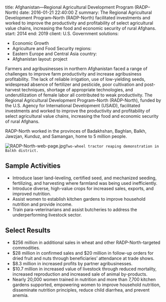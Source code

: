
title: Afghanistan—Regional Agricultural Development Program (RADP–North)
date: 2016-01-21 22:40:00 Z
summary: The Regional Agricultural Development Program–North (RADP-North) facilitated
  investments and worked to improve the productivity and profitability of select agricultural
  value chains, increasing the food and economic security of rural Afghans.
start: 2014
end: 2019
client: U.S. Government
solutions:
- Economic Growth
- Agriculture and Food Security
regions:
- Eastern Europe and Central Asia
country:
- Afghanistan
layout: project


Farmers and agribusinesses in northern Afghanistan faced a range of challenges to improve farm productivity and increase agribusiness profitability. The lack of reliable irrigation, use of low-yielding seeds, widespread absence of fertilizer and pesticide, poor cultivation and post-harvest techniques, shortage of appropriate technologies, and underutilization of female labor all contributed to weak productivity. The Regional Agricultural Development Program–North (RADP-North), funded by the U.S. Agency for International Development (USAID), facilitated investments and worked to improve the productivity and profitability of select agricultural value chains, increasing the food and economic security of rural Afghans.

RADP-North worked in the provinces of Badakhshan, Baghlan, Balkh, Jawzjan, Kunduz, and Samangan, home to 5 million people.

![RADP-North-web-page.jpg](/uploads/RADP-North-web-page.jpg)`Two-wheel tractor reaping demonstration in Balkh district.`

## Sample Activities

* Introduce laser land-leveling, certified seed, and mechanized seeding, fertilizing, and harvesting where farmland was being used inefficiently.
* Introduce diverse, high-value crops for increased sales, exports, and improved nutrition.
* Assist women to establish kitchen gardens to improve household nutrition and provide income.
* Train para-veterinarians and assist butcheries to address the underperforming livestock sector.

## Select Results

* $256 million in additional sales in wheat and other RADP-North-targeted commodities.
* $28 million in confirmed sales and $20 million in follow-up orders for dried fruit and nuts through beneficiaries’ attendance at trade shows.
* $8.3 million in increased profits by partner agribusinesses.
* $10.7 million in increased value of livestock through reduced mortality, increased reproduction and increased sale of animal by-products.
* Nearly 20,000 women trained in nutrition and more than 7,700 kitchen gardens supported, empowering women to improve household nutrition, disseminate nutrition principles, reduce child diarrhea, and prevent anemia.
